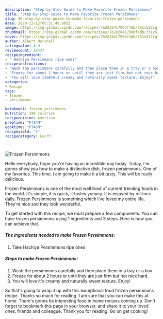 ```yaml
---
description: "Step-by-Step Guide to Make Favorite Frozen Persimmons"
title: "Step-by-Step Guide to Make Favorite Frozen Persimmons"
slug: 96-step-by-step-guide-to-make-favorite-frozen-persimmons
date: 2020-12-12T08:51:49.605Z
image: https://img-global.cpcdn.com/recipes/7b282641799bf4db/751x532cq70/frozen-persimmons-recipe-main-photo.jpg
thumbnail: https://img-global.cpcdn.com/recipes/7b282641799bf4db/751x532cq70/frozen-persimmons-recipe-main-photo.jpg
cover: https://img-global.cpcdn.com/recipes/7b282641799bf4db/751x532cq70/frozen-persimmons-recipe-main-photo.jpg
author: Albert Marshall
ratingvalue: 4.9
reviewcount: 28437
recipeingredient:
- " Hachiya Persimmons ripe ones"
recipeinstructions:
- "Wash the persimmons carefully and then place them in a tray or a box."
- "Freeze for about 2 hours or until they are just firm but not rock hard."
- "You will love it&#39;s creamy and naturally sweet texture. Enjoy!"
categories:
- Recipe
tags:
- frozen
- persimmons

katakunci: frozen persimmons 
nutrition: 180 calories
recipecuisine: American
preptime: "PT14M"
cooktime: "PT48M"
recipeyield: "3"
recipecategory: Lunch

---
```



![Frozen Persimmons](https://img-global.cpcdn.com/recipes/7b282641799bf4db/751x532cq70/frozen-persimmons-recipe-main-photo.jpg)

Hello everybody, hope you're having an incredible day today. Today, I'm gonna show you how to make a distinctive dish, frozen persimmons. One of my favorites. This time, I am going to make it a bit tasty. This will be really delicious.

Frozen Persimmons is one of the most well liked of current trending foods in the world. It's simple, it is quick, it tastes yummy. It is enjoyed by millions daily. Frozen Persimmons is something which I've loved my entire life. They're nice and they look wonderful.




To get started with this recipe, we must prepare a few components. You can have frozen persimmons using 1 ingredients and 3 steps. Here is how you can achieve that.

<!--inarticleads1-->

##### The ingredients needed to make Frozen Persimmons:

1. Take  Hachiya Persimmons ripe ones




<!--inarticleads2-->

##### Steps to make Frozen Persimmons:

1. Wash the persimmons carefully and then place them in a tray or a box.
1. Freeze for about 2 hours or until they are just firm but not rock hard.
1. You will love it&#39;s creamy and naturally sweet texture. Enjoy!




So that's going to wrap it up with this exceptional food frozen persimmons recipe. Thanks so much for reading. I am sure that you can make this at home. There's gonna be interesting food in home recipes coming up. Don't forget to bookmark this page in your browser, and share it to your loved ones, friends and colleague. Thank you for reading. Go on get cooking!
